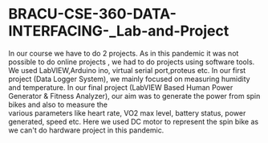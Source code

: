 # BRACU-CSE-360-DATA-INTERFACING-_Lab-and-Project
In our course we have to do 2 projects. As in this pandemic it was not possible to do online projects , we had to do projects using software tools. We used LabVIEW,Arduino ino, 
virtual serial port,proteus etc. 
In our first project (Data Logger System), we mainly focused on measuring humidity and temperature. 
In our final project (LabVIEW Based Human Power Generator & Fitness Analyzer), our aim was to generate the power from spin bikes and also to measure the  
 various parameters like heart rate, VO2 max level, battery status, power generated, speed etc. Here we used DC motor to represent the spin bike as we can't do hardware project in this pandemic.
